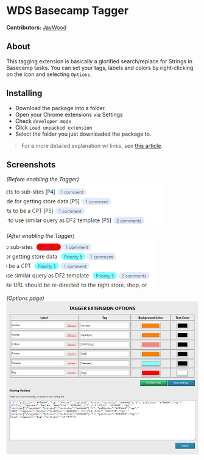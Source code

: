 # WDS Basecamp Tagger

**Contributors:** [JayWood](http://github.com/JayWood)

## About
This tagging extension is basically a glorified search/replace for Strings in Basecamp tasks. You can set your tags, labels and colors by right-clicking on the icon and selecting `Options`.

## Installing
* Download the package into a folder.
* Open your Chrome extensions via Settings
* Check `developer mode`
* Click `Load unpacked extension`
* Select the folder you just downloaded the package to.

> For a more detailed explanation w/ links, see [this article](http://techapple.net/2015/09/how-to-install-load-unpacked-extension-in-google-chrome-browser-os-chromebooks/).

## Screenshots

_(Before enabling the Tagger)_
![after tagging](https://raw.githubusercontent.com/JayWood/BasecampTagger/master/.github/before-tagger.png)

_(After enabling the Tagger)_
![after tagging](https://raw.githubusercontent.com/JayWood/BasecampTagger/master/.github/after-tagger.png)

_(Options page)_
![Options Page](https://raw.githubusercontent.com/JayWood/BasecampTagger/master/.github/options.png)

